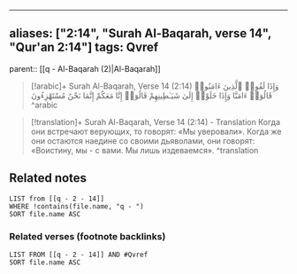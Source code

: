 
---
aliases: ["2:14", "Surah Al-Baqarah, verse 14", "Qur'an 2:14"]
tags: Qvref
---

parent:: [[q - Al-Baqarah (2)|Al-Baqarah]]

> [!arabic]+ Surah Al-Baqarah, Verse 14 (2:14)
> <span class="quran-arabic">وَإِذَا لَقُوا۟ ٱلَّذِينَ ءَامَنُوا۟ قَالُوٓا۟ ءَامَنَّا وَإِذَا خَلَوْا۟ إِلَىٰ شَيَـٰطِينِهِمْ قَالُوٓا۟ إِنَّا مَعَكُمْ إِنَّمَا نَحْنُ مُسْتَهْزِءُونَ</span>
^arabic

> [!translation]+ Surah Al-Baqarah, Verse 14 (2:14) - Translation
> Когда они встречают верующих, то говорят: «Мы уверовали». Когда же они остаются наедине со своими дьяволами, они говорят: «Воистину, мы - с вами. Мы лишь издеваемся».
^translation



## Related notes
```dataview
LIST from [[q - 2 - 14]]
WHERE !contains(file.name, "q - ")
SORT file.name ASC
```

### Related verses (footnote backlinks)
```dataview
LIST FROM [[q - 2 - 14]] AND #Qvref
SORT file.name ASC
```

